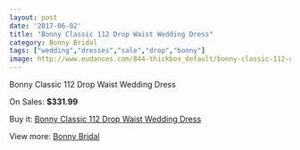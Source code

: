 ```yaml
---
layout: post
date: '2017-06-02'
title: "Bonny Classic 112 Drop Waist Wedding Dress"
category: Bonny Bridal
tags: ["wedding","dresses","sale","drop","bonny"]
image: http://www.eudances.com/844-thickbox_default/bonny-classic-112-drop-waist-wedding-dress.jpg
---
```

Bonny Classic 112 Drop Waist Wedding Dress

On Sales: **$331.99**
<a href="https://www.eudances.com/en/bonny-bridal/288-bonny-classic-112-drop-waist-wedding-dress.html"><amp-img layout="responsive" width="600" height="600" src="//www.eudances.com/844-thickbox_default/bonny-classic-112-drop-waist-wedding-dress.jpg" alt="Bonny Classic 112 Drop Waist Wedding Dress 0" /></a>
<a href="https://www.eudances.com/en/bonny-bridal/288-bonny-classic-112-drop-waist-wedding-dress.html"><amp-img layout="responsive" width="600" height="600" src="//www.eudances.com/845-thickbox_default/bonny-classic-112-drop-waist-wedding-dress.jpg" alt="Bonny Classic 112 Drop Waist Wedding Dress 1" /></a>

Buy it: [Bonny Classic 112 Drop Waist Wedding Dress](https://www.eudances.com/en/bonny-bridal/288-bonny-classic-112-drop-waist-wedding-dress.html "Bonny Classic 112 Drop Waist Wedding Dress")

View more: [Bonny Bridal](https://www.eudances.com/en/3-bonny-bridal "Bonny Bridal")